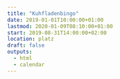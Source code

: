 ```yaml
---
title: "Kuhfladenbingo"
date: 2019-01-01T10:00:00+01:00
lastmod: 2020-01-09T08:10:00+01:00
start: 2019-08-31T14:00:00+02:00
location: platz
draft: false
outputs:
  - html
  - calendar
---
```

